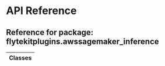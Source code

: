 # API Reference

## Reference for package: flytekitplugins.awssagemaker_inference

| Classes  |
| :------------- |
